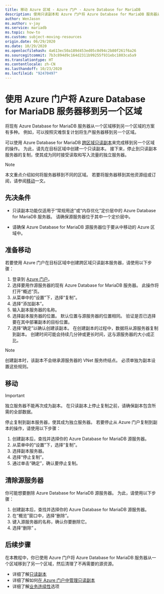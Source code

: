 ```yaml
---
title: 移动 Azure 区域 - Azure 门户 - Azure Database for MariaDB
description: 使用只读副本和 Azure 门户将 Azure Database for MariaDB 服务器从一个 Azure 区域移到另一个 Azure 区域。
author: WenJason
ms.author: v-jay
ms.service: mariadb
ms.topic: how-to
ms.custom: subject-moving-resources
origin.date: 06/29/2020
ms.date: 10/29/2020
ms.openlocfilehash: 4a613ec50a189d453ed05c0d94c2b80f261f6a26
ms.sourcegitcommit: 7b3c894d9c164d2311b99255f931ebc1803ca5a9
ms.translationtype: HT
ms.contentlocale: zh-CN
ms.lasthandoff: 10/23/2020
ms.locfileid: "92470497"
---
```

# <a name="move-an-azure-database-for-mariadb-server-to-another-region-by-using-the-azure-portal"></a>使用 Azure 门户将 Azure Database for MariaDB 服务器移到另一个区域

将现有 Azure Database for MariaDB 服务器从一个区域移到另一个区域的方案有多种。 例如，可以按照灾难恢复计划将生产服务器移到另一个区域。

可以使用 Azure Database for MariaDB [跨区域只读副本](concepts-read-replicas.md#cross-region-replication)来完成移到另一个区域的操作。 为此，请先在目标区域中创建一个只读副本。 接下来，停止到只读副本服务器的复制，使其成为同时接受读取和写入流量的独立服务器。 

> [!NOTE]
> 本文重点介绍如何将服务器移到不同的区域。 若要将服务器移到其他资源组或订阅，请参阅[移动](/azure-resource-manager/management/move-resource-group-and-subscription)一文。 

## <a name="prerequisites"></a>先决条件

- 只读副本功能仅适用于“常规用途”或“内存优化”定价层中的 Azure Database for MariaDB 服务器。 请确保源服务器位于其中一个定价层中。

- 请确保 Azure Database for MariaDB 源服务器位于要从中移动的 Azure 区域中。

## <a name="prepare-to-move"></a>准备移动

若要使用 Azure 门户在目标区域中创建跨区域只读副本服务器，请使用以下步骤：

1. 登录到 [Azure 门户](https://portal.azure.cn/)。
1. 选择要用作源服务器的现有 Azure Database for MariaDB 服务器。 此操作将打开“概述”页。
1. 从菜单中的“设置”下，选择“复制”。
1. 选择“添加副本”。
1. 输入副本服务器的名称。
1. 选择副本服务器的位置。 默认位置与源服务器的位置相同。 验证是否已选择要在其中部署副本的目标位置。
1. 选择“确定”以确认创建该副本。 在创建副本的过程中，数据将从源服务器复制到副本。 创建时间可能会持续几分钟或更长时间，这与源服务器的大小成正比。

>[!NOTE]
> 创建副本时，该副本不会继承源服务器的 VNet 服务终结点。 必须单独为副本设置这些规则。

## <a name="move"></a>移动

> [!IMPORTANT]
> 独立服务器不能再次成为副本。
> 在只读副本上停止复制之前，请确保副本包含所需的全部数据。

停止复制到副本服务器，使其成为独立服务器。 若要停止从 Azure 门户复制到副本的操作，请使用以下步骤：

1. 创建副本后，查找并选择你的 Azure Database for MariaDB 源服务器。 
1. 从菜单中的“设置”下，选择“复制”。
1. 选择副本服务器。
1. 选择“停止复制”。
1. 通过单击“确定”，确认要停止复制。

## <a name="clean-up-source-server"></a>清除源服务器

你可能想要删除 Azure Database for MariaDB 源服务器。 为此，请使用以下步骤：

1. 创建副本后，查找并选择你的 Azure Database for MariaDB 源服务器。
1. 在“概览”窗口中，选择“删除”。 
1. 键入源服务器的名称，确认你要删除它。
1. 选择“删除” 。

## <a name="next-steps"></a>后续步骤

在本教程中，你已使用 Azure 门户将 Azure Database for MariaDB 服务器从一个区域移到了另一个区域，然后清理了不再需要的源资源。 

- 详细了解[只读副本](concepts-read-replicas.md)
- 详细了解如何[在 Azure 门户中管理只读副本](howto-read-replicas-portal.md)
- 详细了解[业务连续性](concepts-business-continuity.md)选项
